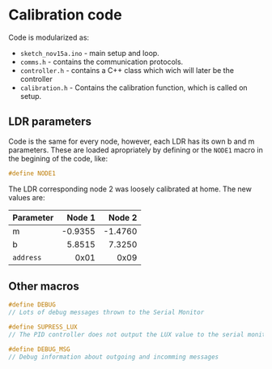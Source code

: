 # Calibration code

Code is modularized as:

+ `sketch_nov15a.ino` - main setup and loop.
+ `comms.h` - contains the communication protocols.
+ `controller.h` - contains a C++ class which wich will later be the controller
+ `calibration.h` - Contains the calibration function, which is called on setup.

## LDR parameters

Code is the same for every node, however, each LDR has its own b and m parameters. These are loaded apropriately by defining or the `NODE1` macro in the begining of the code, like:
```C
#define NODE1
```

The LDR corresponding node 2 was loosely calibrated at home. The new values are:

| Parameter     | Node 1| Node 2|
| ------------- |------:|------:|
| m             |-0.9355|-1.4760|
| b             |5.8515 |7.3250 |
| `address`     |0x01   | 0x09  |

## Other macros

```C
#define DEBUG
// Lots of debug messages thrown to the Serial Monitor

#define SUPRESS_LUX
// The PID controller does not output the LUX value to the serial monitor

#define DEBUG_MSG
// Debug information about outgoing and incomming messages
```
